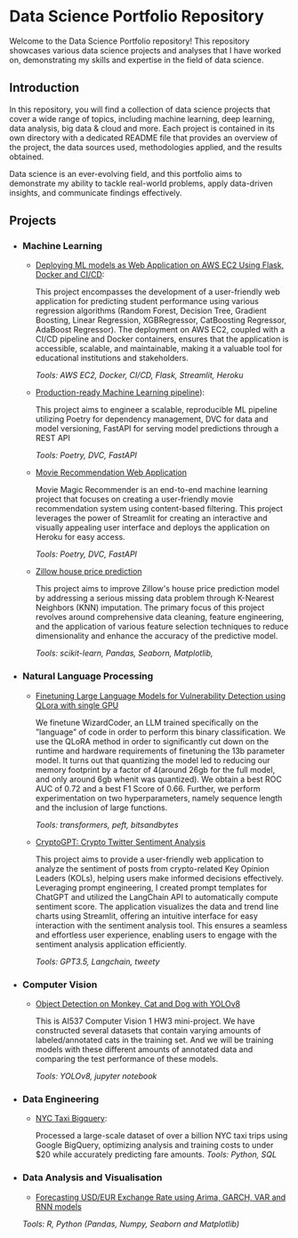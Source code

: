 
# Data Science Portfolio Repository

Welcome to the Data Science Portfolio repository! This repository showcases various data science projects and analyses that I have worked on, demonstrating my skills and expertise in the field of data science.



## Introduction

In this repository, you will find a collection of data science projects that cover a wide range of topics, including machine learning, deep learning, data analysis, big data & cloud and more. Each project is contained in its own directory with a dedicated README file that provides an overview of the project, the data sources used, methodologies applied, and the results obtained.

Data science is an ever-evolving field, and this portfolio aims to demonstrate my ability to tackle real-world problems, apply data-driven insights, and communicate findings effectively.

## Projects

- ### Machine Learning
   - [Deploying ML models as Web Application on AWS EC2 Using Flask, Docker and CI/CD](https://github.com/zhaoshijie1248/E2E_mlproject_with_deployment):

		This project encompasses the development of a user-friendly web application for predicting student performance using various regression algorithms (Random Forest, Decision Tree, Gradient Boosting, Linear Regression, XGBRegressor, CatBoosting Regressor, AdaBoost Regressor). The deployment on AWS EC2, coupled with a CI/CD pipeline and Docker containers, ensures that the application is accessible, scalable, and maintainable, making it a valuable tool for educational institutions and stakeholders.

		<!-- <img src="img/student.png" width="70%"> -->

	 _Tools: AWS EC2, Docker, CI/CD, Flask, Streamlit, Heroku_

   - [Production-ready Machine Learning pipeline](https://github.com/zhaoshijie1248/ML_pipeline)):

		This project aims to engineer a scalable, reproducible ML pipeline utilizing Poetry for dependency management, DVC for data and
 model versioning, FastAPI for serving model predictions through a REST API

		<!-- <img src="img/mlpipeline.png" width="70%"> -->
  
	 _Tools: Poetry, DVC, FastAPI_
  
      
    - [Movie Recommendation Web Application](https://github.com/zhaoshijie1248/Movie-Recommend)
    
		Movie Magic Recommender is an end-to-end machine learning project that focuses on creating a user-friendly movie recommendation system using content-based filtering. This project leverages the power of Streamlit for creating an interactive and visually appealing user interface and deploys the application on Heroku for easy access.

		<!--<img src="img/movie.png" width="70%"> -->

		_Tools: Poetry, DVC, FastAPI_

    
	- [Zillow house price prediction](https://github.com/zhaoshijie1248/Capstone-zillow-prediction)

   		This project aims to improve Zillow's house price prediction model by addressing a serious missing data problem through K-Nearest Neighbors (KNN) imputation. The primary focus of this project revolves around comprehensive data cleaning, feature engineering, and the application of various feature selection techniques to reduce dimensionality and enhance the accuracy of the predictive model.

   		<!--<img src="img/zillow.png" width="70%"> -->
   		_Tools: scikit-learn, Pandas, Seaborn, Matplotlib,_

	

- ### Natural Language Processing

  	- [Finetuning Large Language Models for Vulnerability Detection using QLora with single GPU](https://github.com/zhaoshijie1248/Finetuning-Large-Language-Models-for-Vulnerability-Detection)

   		We finetune WizardCoder, an LLM trained specifically on the ”language” of code in order to perform this binary classification. We use the QLoRA method in order to significantly cut down on the runtime and hardware requirements of finetuning the 13b parameter model. It turns out that quantizing the model led to reducing our memory footprint by a factor of 4(around 26gb for the full model, and only around 6gb whenit was quantized). We obtain a best ROC AUC of 0.72 and a best F1 Score of 0.66. Further, we perform experimentation on two hyperparameters, namely sequence length and the inclusion of large functions.

   		<!--<img src="img/zillow.png" width="70%"> -->
    
 		 _Tools: transformers, peft, bitsandbytes_

  	- [CryptoGPT: Crypto Twitter Sentiment Analysis](https://github.com/zhaoshijie1248/CryptoGPT-Crypto-Twitter-Sentiment-Analysis)

   		This project aims to provide a user-friendly web application to analyze the sentiment of posts from crypto-related Key Opinion Leaders (KOLs), helping users make informed decisions effectively. Leveraging prompt engineering, I created prompt templates for ChatGPT and utilized the LangChain API to automatically compute sentiment score. The application visualizes the data and trend line charts using Streamlit, offering an intuitive interface for easy interaction with the sentiment analysis tool. This ensures a seamless and effortless user experience, enabling users to engage with the sentiment analysis application efficiently.

   		<!--<img src="img/zillow.png" width="70%"> -->
    
 		 _Tools: GPT3.5, Langchain, tweety_

	 
    
   	 

- ### Computer Vision
   	- [Object Detection on Monkey, Cat and Dog with YOLOv8](https://github.com/zhaoshijie1248/Object-Detection-with-YOLOv8/tree/005d72183927dfd47930860f8b167039ff60be17)

   		This is AI537 Computer Vision 1 HW3 mini-project. We have constructed several datasets that contain varying amounts of labeled/annotated cats in the training set. And we will be training models with these different amounts of annotated data and comparing the test performance of these models. 

   		<!--<img src="img/zillow.png" width="70%"> -->
    
 		 _Tools: YOLOv8, jupyter notebook_
    
- ### Data Engineering
    - [NYC Taxi Bigquery](https://github.com/zhaoshijie1248/NYC-Taxi-Bigquery):
 
		Processed a large-scale dataset of over a billion NYC taxi trips using Google BigQuery, optimizing analysis and
 training costs to under $20 while accurately predicting fare amounts.
		_Tools: Python, SQL_
    

- ### Data Analysis and Visualisation

    - [Forecasting USD/EUR Exchange Rate using Arima, GARCH, VAR and RNN models](https://github.com/zhaoshijie1248/Forecasting-USD-EUR-Exchange-Rate)
		
	_Tools: R, Python (Pandas, Numpy, Seaborn and Matplotlib)_

	
	


